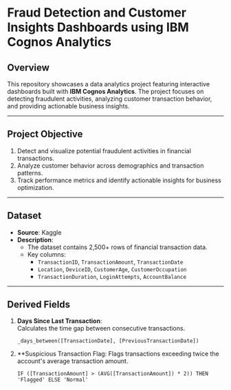 # Fraud Detection and Customer Insights Dashboards using IBM Cognos Analytics

## Overview
This repository showcases a data analytics project featuring interactive dashboards built with **IBM Cognos Analytics**. The project focuses on detecting fraudulent activities, analyzing customer transaction behavior, and providing actionable business insights.

---

## Project Objective
1. Detect and visualize potential fraudulent activities in financial transactions.
2. Analyze customer behavior across demographics and transaction patterns.
3. Track performance metrics and identify actionable insights for business optimization.

---

## Dataset
- **Source**: Kaggle
- **Description**:
  - The dataset contains 2,500+ rows of financial transaction data.
  - Key columns:
    - `TransactionID`, `TransactionAmount`, `TransactionDate`
    - `Location`, `DeviceID`, `CustomerAge`, `CustomerOccupation`
    - `TransactionDuration`, `LoginAttempts`, `AccountBalance`

---

## Derived Fields
1. **Days Since Last Transaction**:  
   Calculates the time gap between consecutive transactions.
   ```cognos
   _days_between([TransactionDate], [PreviousTransactionDate])
2. **Suspicious Transaction Flag:
   Flags transactions exceeding twice the account's average transaction amount.
   ```cognos
   IF ([TransactionAmount] > (AVG([TransactionAmount]) * 2)) THEN 'Flagged' ELSE 'Normal'

